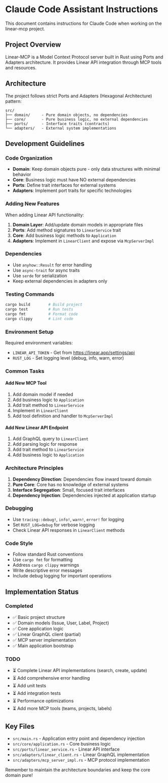 # Claude Code Assistant Instructions

This document contains instructions for Claude Code when working on the linear-mcp project.

## Project Overview

Linear-MCP is a Model Context Protocol server built in Rust using Ports and Adapters architecture. It provides Linear API integration through MCP tools and resources.

## Architecture

The project follows strict Ports and Adapters (Hexagonal Architecture) pattern:

```
src/
├── domain/     - Pure domain objects, no dependencies
├── core/       - Pure business logic, no external dependencies  
├── ports/      - Interface traits (contracts)
└── adapters/   - External system implementations
```

## Development Guidelines

### Code Organization
- **Domain**: Keep domain objects pure - only data structures with minimal behavior
- **Core**: Business logic must have NO external dependencies
- **Ports**: Define trait interfaces for external systems
- **Adapters**: Implement port traits for specific technologies

### Adding New Features

When adding Linear API functionality:

1. **Domain Layer**: Add/update domain models in appropriate files
2. **Ports**: Add method signatures to `LinearService` trait
3. **Core**: Add business logic methods to `Application`
4. **Adapters**: Implement in `LinearClient` and expose via `McpServerImpl`

### Dependencies

- Use `anyhow::Result` for error handling
- Use `async-trait` for async traits
- Use `serde` for serialization
- Keep external dependencies in adapters only

### Testing Commands

```bash
cargo build        # Build project
cargo test         # Run tests  
cargo fmt          # Format code
cargo clippy       # Lint code
```

### Environment Setup

Required environment variables:
- `LINEAR_API_TOKEN` - Get from https://linear.app/settings/api
- `RUST_LOG` - Set logging level (debug, info, warn, error)

### Common Tasks

#### Add New MCP Tool
1. Add domain model if needed
2. Add business logic to `Application`
3. Add trait method to `LinearService`  
4. Implement in `LinearClient`
5. Add tool definition and handler to `McpServerImpl`

#### Add New Linear API Endpoint
1. Add GraphQL query to `LinearClient`
2. Add parsing logic for response
3. Add trait method to `LinearService`
4. Add business logic to `Application`

### Architecture Principles

1. **Dependency Direction**: Dependencies flow inward toward domain
2. **Pure Core**: Core has no knowledge of external systems
3. **Interface Segregation**: Small, focused trait interfaces
4. **Dependency Injection**: Dependencies injected at application startup

### Debugging

- Use `tracing::debug!`, `info!`, `warn!`, `error!` for logging
- Set `RUST_LOG=debug` for verbose logging
- Check Linear API responses in `LinearClient` methods

### Code Style

- Follow standard Rust conventions
- Use `cargo fmt` for formatting
- Address `cargo clippy` warnings
- Write descriptive error messages
- Include debug logging for important operations

## Implementation Status

### Completed
- ✅ Basic project structure
- ✅ Domain models (Issue, User, Label, Project)
- ✅ Core application logic
- ✅ Linear GraphQL client (partial)
- ✅ MCP server implementation
- ✅ Main application bootstrap

### TODO
- ⏳ Complete Linear API implementations (search, create, update)
- ⏳ Add comprehensive error handling
- ⏳ Add unit tests
- ⏳ Add integration tests
- ⏳ Performance optimizations
- ⏳ Add more MCP tools (teams, projects, labels)

## Key Files

- `src/main.rs` - Application entry point and dependency injection
- `src/core/application.rs` - Core business logic
- `src/ports/linear_service.rs` - Linear API interface
- `src/adapters/linear_client.rs` - Linear GraphQL implementation  
- `src/adapters/mcp_server_impl.rs` - MCP protocol implementation

Remember to maintain the architecture boundaries and keep the core domain pure!